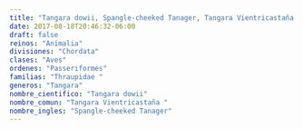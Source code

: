 ```yaml
---
title: "Tangara dowii, Spangle-cheeked Tanager, Tangara Vientricastaña "
date: 2017-08-18T20:46:32-06:00
draft: false
reinos: "Animalia"
divisiones: "Chordata"
clases: "Aves"
ordenes: "Passeriformes"
familias: "Thraupidae "
generos: "Tangara"
nombre_cientifico: "Tangara dowii"
nombre_comun: "Tangara Vientricastaña "
nombre_ingles: "Spangle-cheeked Tanager"
---
```

